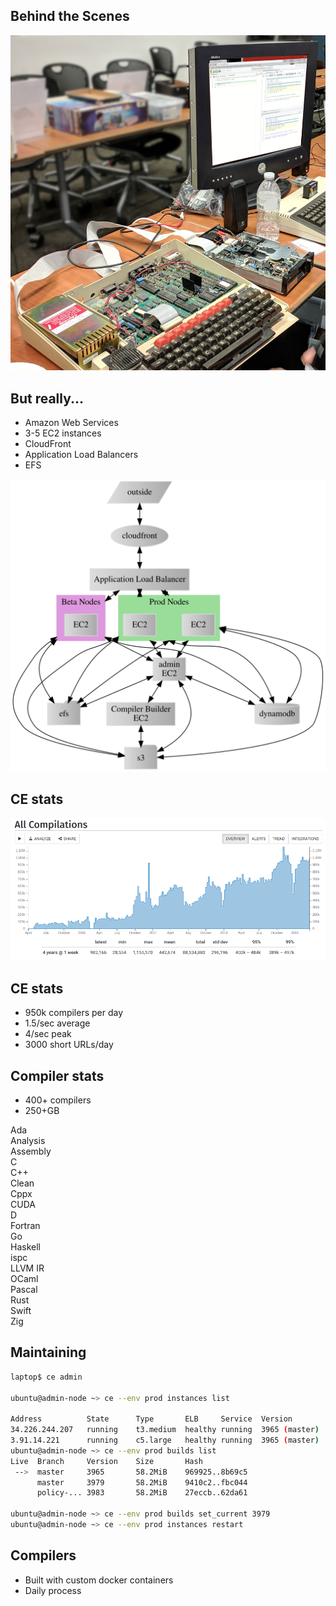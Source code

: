 ## Behind the Scenes
<!-- .element: class="white-bg" -->


![Server](images/CE_server_2.jpg)<!-- .element: height="500" -->


<div>

## But really...

* Amazon Web Services
* 3-5 EC2 instances
* CloudFront
* Application Load Balancers
* EFS

</div><!-- .element: class="white-bg" -->


![Diag](images/ce_aws.svg)<!-- .element: class="no-border" -->


## CE stats
<!-- .element: class="white-bg" -->

![Stats](images/all_compilations_stats.png)<!-- .element: class="no-border stretch white-bg" -->


<div>

## CE stats

* 950k compilers per day
* 1.5/sec average
* 4/sec peak
* 3000 short URLs/day

</div><!-- .element: class="white-bg" -->


<div>

## Compiler stats

* 400+ compilers
* 250+GB

<div class="lang-container">
<div>Ada</div>
<div>Analysis</div>
<div>Assembly</div>
<div>C</div>
<div>C++</div>
<div>Clean</div>
<div>Cppx</div>
<div>CUDA</div>
<div>D</div>
<div>Fortran</div>
<div>Go</div>
<div>Haskell</div>
<div>ispc</div>
<div>LLVM IR</div>
<div>OCaml</div>
<div>Pascal</div>
<div>Rust</div>
<div>Swift</div>
<div>Zig</div>
</div><!-- -->

</div><!-- .element: class="white-bg" -->


## Maintaining

```bash
laptop$ ce admin

ubuntu@admin-node ~> ce --env prod instances list 

Address          State      Type       ELB     Service  Version       
34.226.244.207   running    t3.medium  healthy running  3965 (master) 
3.91.14.221      running    c5.large   healthy running  3965 (master) 
ubuntu@admin-node ~> ce --env prod builds list
Live  Branch     Version    Size       Hash          
 -->  master     3965       58.2MiB    969925..8b69c5
      master     3979       58.2MiB    9410c2..fbc044
      policy-... 3983       58.2MiB    27eccb..62da61

ubuntu@admin-node ~> ce --env prod builds set_current 3979
ubuntu@admin-node ~> ce --env prod instances restart
```


## Compilers

* Built with custom docker containers
* Daily process